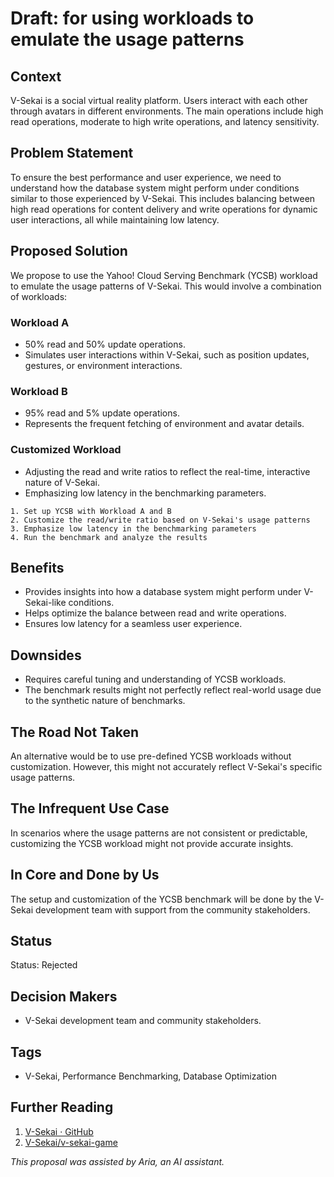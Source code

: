 # Draft: for using workloads to emulate the usage patterns

## Context

V-Sekai is a social virtual reality platform. Users interact with each other through avatars in different environments. The main operations include high read operations, moderate to high write operations, and latency sensitivity.

## Problem Statement

To ensure the best performance and user experience, we need to understand how the database system might perform under conditions similar to those experienced by V-Sekai. This includes balancing between high read operations for content delivery and write operations for dynamic user interactions, all while maintaining low latency.

## Proposed Solution

We propose to use the Yahoo! Cloud Serving Benchmark (YCSB) workload to emulate the usage patterns of V-Sekai. This would involve a combination of workloads:

### Workload A

- 50% read and 50% update operations.
- Simulates user interactions within V-Sekai, such as position updates, gestures, or environment interactions.

### Workload B

- 95% read and 5% update operations.
- Represents the frequent fetching of environment and avatar details.

### Customized Workload

- Adjusting the read and write ratios to reflect the real-time, interactive nature of V-Sekai.
- Emphasizing low latency in the benchmarking parameters.

```pseudo
1. Set up YCSB with Workload A and B
2. Customize the read/write ratio based on V-Sekai's usage patterns
3. Emphasize low latency in the benchmarking parameters
4. Run the benchmark and analyze the results
```

## Benefits

- Provides insights into how a database system might perform under V-Sekai-like conditions.
- Helps optimize the balance between read and write operations.
- Ensures low latency for a seamless user experience.

## Downsides

- Requires careful tuning and understanding of YCSB workloads.
- The benchmark results might not perfectly reflect real-world usage due to the synthetic nature of benchmarks.

## The Road Not Taken

An alternative would be to use pre-defined YCSB workloads without customization. However, this might not accurately reflect V-Sekai's specific usage patterns.

## The Infrequent Use Case

In scenarios where the usage patterns are not consistent or predictable, customizing the YCSB workload might not provide accurate insights.

## In Core and Done by Us

The setup and customization of the YCSB benchmark will be done by the V-Sekai development team with support from the community stakeholders.

## Status

Status: Rejected

## Decision Makers

- V-Sekai development team and community stakeholders.

## Tags

- V-Sekai, Performance Benchmarking, Database Optimization

## Further Reading

1. [V-Sekai · GitHub](https://github.com/v-sekai)
2. [V-Sekai/v-sekai-game](https://github.com/v-sekai/v-sekai-game)

_This proposal was assisted by Aria, an AI assistant._
